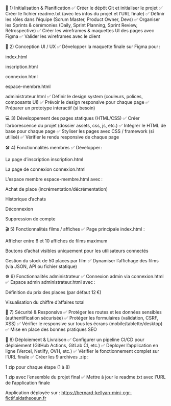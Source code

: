 🎯 1) Initialisation & Planification
✅ Créer le dépôt Git et initialiser le projet
✅ Créer le fichier readme.txt (avec les infos du projet et l’URL finale)
✅ Définir les rôles dans l’équipe (Scrum Master, Product Owner, Devs)
✅ Organiser les Sprints & cérémonies (Daily, Sprint Planning, Sprint Review, Rétrospective)
✅ Créer les wireframes & maquettes UI des pages avec Figma
✅ Valider les wireframes avec le client

🎨 2) Conception UI / UX
✅ Développer la maquette finale sur Figma pour :

index.html

inscription.html

connexion.html

espace-membre.html

administrateur.html
✅ Définir le design system (couleurs, polices, composants UI)
✅ Prévoir le design responsive pour chaque page
✅ Préparer un prototype interactif (si besoin)

💻 3) Développement des pages statiques (HTML/CSS)
✅ Créer l’arborescence du projet (dossier assets, css, js, etc.)
✅ Intégrer le HTML de base pour chaque page
✅ Styliser les pages avec CSS / framework (si utilisé)
✅ Vérifier le rendu responsive de chaque page

🛠️ 4) Fonctionnalités membres
✅ Développer :

La page d’inscription inscription.html

La page de connexion connexion.html

L’espace membre espace-membre.html avec :

Achat de place (incrémentation/décrémentation)

Historique d’achats

Déconnexion

Suppression de compte

🎬 5) Fonctionnalités films / affiches
✅ Page principale index.html :

Afficher entre 6 et 10 affiches de films maximum

Boutons d’achat visibles uniquement pour les utilisateurs connectés

Gestion du stock de 50 places par film
✅ Dynamiser l’affichage des films (via JSON, API ou fichier statique)

⚙️ 6) Fonctionnalités administrateur
✅ Connexion admin via connexion.html
✅ Espace admin administrateur.html avec :

Définition du prix des places (par défaut 12 €)

Visualisation du chiffre d’affaires total

🔐 7) Sécurité & Responsive
✅ Protéger les routes et les données sensibles (authentification sécurisée)
✅ Protéger les formulaires (validation, CSRF, XSS)
✅ Vérifier le responsive sur tous les écrans (mobile/tablette/desktop)
✅ Mise en place des bonnes pratiques SEO

🚀 8) Déploiement & Livraison
✅ Configurer un pipeline CI/CD pour déploiement (GitHub Actions, GitLab CI, etc.)
✅ Déployer l’application en ligne (Vercel, Netlify, OVH, etc.)
✅ Vérifier le fonctionnement complet sur l’URL finale
✅ Créer les 9 archives .zip :

1 zip pour chaque étape (1 à 8)

1 zip avec l’ensemble du projet final
✅ Mettre à jour le readme.txt avec l’URL de l’application finale

Application déployée sur : https://bernard-kellyan-mini-cgr-fictif.sidathsoeun.fr